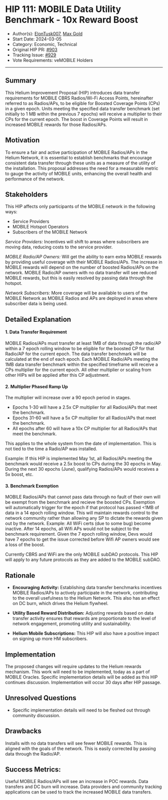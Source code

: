 # HIP 111: MOBILE Data Utility Benchmark - 10x Reward Boost
 
- Author(s): [ElonTusk007](https://github.com/capjbadger007), [Max Gold](https://github.com/maxgold91)
- Start Date: 2024-03-05
- Category: Economic, Technical
- Original HIP PR: [#903](https://github.com/helium/HIP/pull/903)
- Tracking Issue: [#929](https://github.com/helium/HIP/issues/929)
- Vote Requirements: veMOBILE Holders

---
 
## Summary

This Helium Improvement Proposal (HIP) introduces data transfer requirements for MOBILE CBRS Radios/Wi-Fi Access Points, hereinafter referred to as Radios/APs, to be eligible for Boosted Coverage Points (CPs) in a given epoch. Units meeting the specified data transfer benchmark (set initially to 1 MB within the previous 7 epochs) will receive a multiplier to their CPs for the current epoch. The boost in Coverage Points will result in increased MOBILE rewards for those Radios/APs. 

## Motivation
 
To ensure a fair and active participation of MOBILE Radios/APs in the Helium Network, it is essential to establish benchmarks that encourage consistent data transfer through these units as a measure of the utility of the installation. This proposal addresses the need for a measurable metric to gauge the activity of MOBILE units, enhancing the overall health and performance of the network.

## Stakeholders

This HIP affects only participants of the MOBILE network in the following ways:

- Service Providers
- MOBILE Hotspot Operators
- Subscribers of the MOBILE Network

*Service Providers:* Incentives will shift to areas where subscribers are moving data, reducing costs to the service provider.

*MOBILE Radio/AP Owners:* Will get the ability to earn extra MOBILE rewards by providing useful coverage with their MOBILE Radios/APs. The increase in MOBILE rewards will depend on the number of boosted Radios/APs on the network.
MOBILE Radio/AP owners with no data transfer will see reduced MOBILE rewards, but this is easily resolved by passing data through the hotspot.

*Network Subscribers:* More coverage will be available to users of the MOBILE Network as MOBILE Radios and APs are deployed in areas where subscriber data is being used.
 
## Detailed Explanation
 
#### 1. Data Transfer Requirement
 
MOBILE Radios/APs must transfer at least 1MB of data through the radio/AP within a 7 epoch rolling window to be eligible for the boosted CP for that Radio/AP for the current epoch. The data transfer benchmark will be calculated at the end of each epoch. Each MOBILE Radio/APs meeting the 1MB data transfer benchmark within the specified timeframe will receive a CPs multiplier for the current epoch. All other multiplier or scaling from other HIPs will be applied after this CP adjustment. 
 
#### 2. Multiplier Phased Ramp Up

The multiplier will increase over a 90 epoch period in stages.  
- Epochs 1-30 will have a 2.5x CP multiplier for all Radios/APs that meet the benchmark.
- Epochs 31-60 will have a 5x CP multiplier for all Radios/APs that meet the benchmark.
- All epochs after 60 will have a 10x CP multiplier for all Radios/APs that meet the benchmark.

This applies to the whole system from the date of implementation. This is not tied to the time a Radio/AP was installed.

Example: 
If this HIP is implemented May 1st, all Radios/APs meeting the benchmark would receive a 2.5x boost to CPs during the 30 epochs in May. During the next 30 epochs (June), qualifying Radios/APs would receives a 5x boost, etc. 

#### 3. Benchmark Exemption
 
MOBILE Radios/APs that cannot pass data through no fault of their own will be exempt from the benchmark and recieve the boosted CPs. Exemption will automatically trigger for the epoch if that protocol has passed <1MB of data in a 14 epoch rolling window. This will maintain rewards control to the network community rather than allowing any SP to dictate the rewards given out by the network. 
Example: All WiFi certs (due to some bug) become inactive. After 14 epochs, all Wifi APs would not be subject to the benchmark requirement. Given the 7 epoch rolling window, Devs would have 7 epochs to get the issue corrected before Wifi AP owners would see a loss of the boost. 

Currently CBRS and WiFi are the only MOBILE subDAO protocols. This HIP will apply to any future protocols as they are added to the MOBILE subDAO.
 
## Rationale
 
- **Encouraging Activity:** Establishing data transfer benchmarks incentives MOBILE Radios/APs to actively participate in the network, contributing to the overall usefulness to the Helium Network. This also has an effect on DC burn, which drives the Helium flywheel.

- **Utility Based Reward Distribution:** Adjusting rewards based on data transfer activity ensures that rewards are proportionate to the level of network engagement, promoting utility and sustainability.

- **Helium Mobile Subscriptions:** This HIP will also have a positive impact on signing up more HM subscribers.

## Implementation
 
The proposed changes will require updates to the Helium rewards mechanism. This work will need to be implemented, today as a part of MOBILE Oracles. Specific implementation details will be added as this HIP continues discussion.
Implementation will occur 30 days after HIP passage. 
 
## Unresolved Questions

* Specific implementation details will need to be fleshed out through community discussion. 

## Drawbacks

Installs with no data transfers will see fewer MOBILE rewards. This is aligned with the goals of the network. This is easily corrected by passing data through the Radio/AP.

## Success Metrics:
 
Useful MOBILE Radios/APs will see an increase in POC rewards. Data transfers and DC burn will increase. Data providers and community tracking applications can be used to track the increased MOBILE data transfers.
